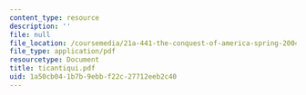 ```yaml
---
content_type: resource
description: ''
file: null
file_location: /coursemedia/21a-441-the-conquest-of-america-spring-2004/1a50cb041b7b9ebbf22c27712eeb2c40_ticantiqui.pdf
file_type: application/pdf
resourcetype: Document
title: ticantiqui.pdf
uid: 1a50cb04-1b7b-9ebb-f22c-27712eeb2c40
---
```

